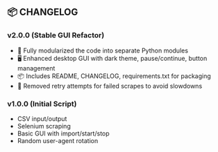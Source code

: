 ## 📦 CHANGELOG

### v2.0.0 (Stable GUI Refactor)

- 🧩 Fully modularized the code into separate Python modules
- 🖥️ Enhanced desktop GUI with dark theme, pause/continue, button management
- 📦 Includes README, CHANGELOG, requirements.txt for packaging
- 🐞 Removed retry attempts for failed scrapes to avoid slowdowns

### v1.0.0 (Initial Script)

- CSV input/output
- Selenium scraping
- Basic GUI with import/start/stop
- Random user-agent rotation
